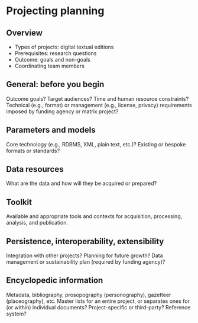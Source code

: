 # Projecting planning

## Overview 

* Types of projects: digital textual editions
* Prerequisites: research questions
* Outcome: goals and non-goals
* Coordinating team members

## General: before you begin

Outcome goals? Target audiences? Time and human resource constraints? Technical (e.g., format) or management (e.g., license, privacy) requirements imposed by funding agency or matrix project?

## Parameters and models

Core technology (e.g., RDBMS, XML, plain text, etc.)? Existing or bespoke formats or standards?

## Data resources

What are the data and how will they be acquired or prepared?

## Toolkit

Available and appropriate tools and contexts for acquisition, processing, analysis, and publication.

## Persistence, interoperability, extensibility

Integration with other projects? Planning for future growth? Data management or sustainability plan (required by funding agency)?

## Encyclopedic information

Metadata, bibliography, prosopography (personography), gazetteer (placeography), etc. Master lists for an entire project, or separates ones for (or within) individual documents? Project-specific or third-party? Reference system?